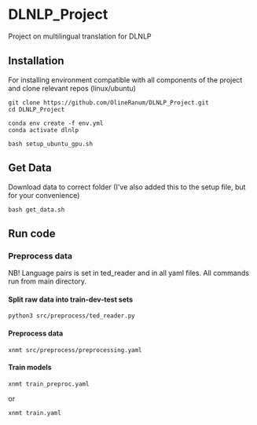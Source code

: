 # DLNLP_Project
Project on multilingual translation for DLNLP

## Installation

For installing environment compatible with all components of the project and clone relevant repos (linux/ubuntu)

``` Installing and configuring repo
git clone https://github.com/OlineRanum/DLNLP_Project.git
cd DLNLP_Project

conda env create -f env.yml
conda activate dlnlp

bash setup_ubuntu_gpu.sh
```


## Get Data

Download data to correct folder (I've also added this to the setup file, but for your convenience)

```
bash get_data.sh
```


## Run code 

### Preprocess data

NB! Language pairs is set in ted_reader and in all yaml files. 
All commands run from main directory. 

#### Split raw data into train-dev-test sets
```
python3 src/preprocess/ted_reader.py
```
#### Preprocess data
```
xnmt src/preprocess/preprocessing.yaml
```

#### Train models
```
xnmt train_preproc.yaml
```
or
```
xnmt train.yaml
```

